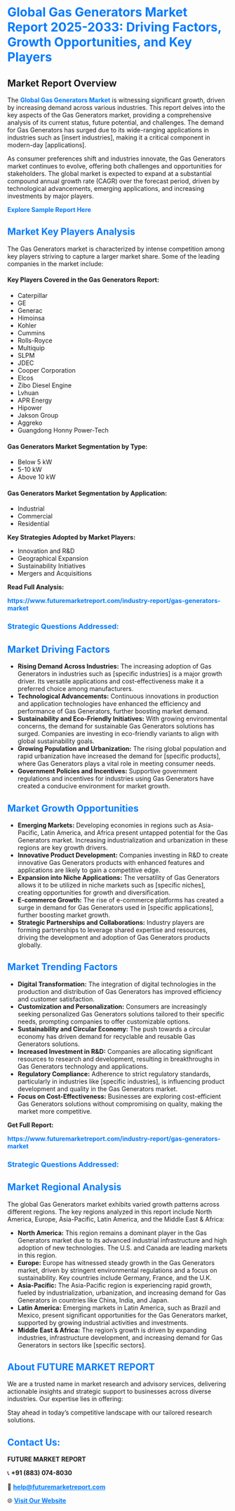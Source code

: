 <h1 style="color: #007BFF;">Global Gas Generators Market Report 2025-2033: Driving Factors, Growth Opportunities, and Key Players</h1>

<section id="overview">
<h2>Market Report Overview</h2>
<p>The <a href="https://www.futuremarketreport.com/industry-report/gas-generators-market" style="color: #007BFF; text-decoration: none;"><strong>Global Gas Generators Market</strong></a> is witnessing significant growth, driven by increasing demand across various industries. This report delves into the key aspects of the Gas Generators market, providing a comprehensive analysis of its current status, future potential, and challenges. The demand for Gas Generators has surged due to its wide-ranging applications in industries such as [insert industries], making it a critical component in modern-day [applications].</p>
<p>As consumer preferences shift and industries innovate, the Gas Generators market continues to evolve, offering both challenges and opportunities for stakeholders. The global market is expected to expand at a substantial compound annual growth rate (CAGR) over the forecast period, driven by technological advancements, emerging applications, and increasing investments by major players.</p>
</section>

<section id="overview">
<p><a href="https://www.futuremarketreport.com/request-sample/reportId=51650" style="color: #007BFF; text-decoration: none;"><strong>Explore Sample Report Here</strong></a></p>
</section>

<section id="key-players">
<h2 style="color: #007BFF;">Market Key Players Analysis</h2>
<p>The Gas Generators market is characterized by intense competition among key players striving to capture a larger market share. Some of the leading companies in the market include:</p>
<h4>Key Players Covered in the Gas Generators Report:</h4>
<ul><li>Caterpillar</li><li>GE</li><li>Generac</li><li>Himoinsa</li><li>Kohler</li><li>Cummins</li><li>Rolls-Royce</li><li>Multiquip</li><li>SLPM</li><li>JDEC</li><li>Cooper Corporation</li><li>Elcos</li><li>Zibo Diesel Engine</li><li>Lvhuan</li><li>APR Energy</li><li>Hipower</li><li>Jakson Group</li><li>Aggreko</li><li>Guangdong Honny Power-Tech</li></ul>
<h4>Gas Generators Market Segmentation by Type:</h4>
<ul><li>Below 5 kW</li><li>5-10 kW</li><li>Above 10 kW</li></ul>

<h4>Gas Generators Market Segmentation by Application:</h4>
<ul><li>Industrial</li><li>Commercial</li><li>Residential</li></ul>
<p><strong>Key Strategies Adopted by Market Players:</strong></p>
<ul>
<li>Innovation and R&D</li>
<li>Geographical Expansion</li>
<li>Sustainability Initiatives</li>
<li>Mergers and Acquisitions</li>
</ul>
</section>

<section>
<p><strong>Read Full Analysis: </strong></p><a href="https://www.futuremarketreport.com/industry-report/gas-generators-market" style="color: #007BFF; text-decoration: none;"><strong>https://www.futuremarketreport.com/industry-report/gas-generators-market</strong></a>
<h3 style="color: #007BFF;">Strategic Questions Addressed:</h3>
</section>

<section id="driving-factors">
<h2 style="color: #007BFF;">Market Driving Factors</h2>
<ul>
<li><strong>Rising Demand Across Industries:</strong> The increasing adoption of Gas Generators in industries such as [specific industries] is a major growth driver. Its versatile applications and cost-effectiveness make it a preferred choice among manufacturers.</li>
<li><strong>Technological Advancements:</strong> Continuous innovations in production and application technologies have enhanced the efficiency and performance of Gas Generators, further boosting market demand.</li>
<li><strong>Sustainability and Eco-Friendly Initiatives:</strong> With growing environmental concerns, the demand for sustainable Gas Generators solutions has surged. Companies are investing in eco-friendly variants to align with global sustainability goals.</li>
<li><strong>Growing Population and Urbanization:</strong> The rising global population and rapid urbanization have increased the demand for [specific products], where Gas Generators plays a vital role in meeting consumer needs.</li>
<li><strong>Government Policies and Incentives:</strong> Supportive government regulations and incentives for industries using Gas Generators have created a conducive environment for market growth.</li>
</ul>
</section>

<section id="growth-opportunities">
<h2 style="color: #007BFF;">Market Growth Opportunities</h2>
<ul>
<li><strong>Emerging Markets:</strong> Developing economies in regions such as Asia-Pacific, Latin America, and Africa present untapped potential for the Gas Generators market. Increasing industrialization and urbanization in these regions are key growth drivers.</li>
<li><strong>Innovative Product Development:</strong> Companies investing in R&D to create innovative Gas Generators products with enhanced features and applications are likely to gain a competitive edge.</li>
<li><strong>Expansion into Niche Applications:</strong> The versatility of Gas Generators allows it to be utilized in niche markets such as [specific niches], creating opportunities for growth and diversification.</li>
<li><strong>E-commerce Growth:</strong> The rise of e-commerce platforms has created a surge in demand for Gas Generators used in [specific applications], further boosting market growth.</li>
<li><strong>Strategic Partnerships and Collaborations:</strong> Industry players are forming partnerships to leverage shared expertise and resources, driving the development and adoption of Gas Generators products globally.</li>
</ul>
</section>

<section id="trending-factors">
<h2 style="color: #007BFF;">Market Trending Factors</h2>
<ul>
<li><strong>Digital Transformation:</strong> The integration of digital technologies in the production and distribution of Gas Generators has improved efficiency and customer satisfaction.</li>
<li><strong>Customization and Personalization:</strong> Consumers are increasingly seeking personalized Gas Generators solutions tailored to their specific needs, prompting companies to offer customizable options.</li>
<li><strong>Sustainability and Circular Economy:</strong> The push towards a circular economy has driven demand for recyclable and reusable Gas Generators solutions.</li>
<li><strong>Increased Investment in R&D:</strong> Companies are allocating significant resources to research and development, resulting in breakthroughs in Gas Generators technology and applications.</li>
<li><strong>Regulatory Compliance:</strong> Adherence to strict regulatory standards, particularly in industries like [specific industries], is influencing product development and quality in the Gas Generators market.</li>
<li><strong>Focus on Cost-Effectiveness:</strong> Businesses are exploring cost-efficient Gas Generators solutions without compromising on quality, making the market more competitive.</li>
</ul>
</section>

<section>
<p><strong>Get Full Report: </strong></p><a href="https://www.futuremarketreport.com/industry-report/gas-generators-market" style="color: #007BFF; text-decoration: none;"><strong>https://www.futuremarketreport.com/industry-report/gas-generators-market</strong></a>
<h3 style="color: #007BFF;">Strategic Questions Addressed:</h3>
</section>


<section id="regional-analysis">
<h2 style="color: #007BFF;">Market Regional Analysis</h2>
<p>The global Gas Generators market exhibits varied growth patterns across different regions. The key regions analyzed in this report include North America, Europe, Asia-Pacific, Latin America, and the Middle East & Africa:</p>
<ul>
<li><strong>North America:</strong> This region remains a dominant player in the Gas Generators market due to its advanced industrial infrastructure and high adoption of new technologies. The U.S. and Canada are leading markets in this region.</li>
<li><strong>Europe:</strong> Europe has witnessed steady growth in the Gas Generators market, driven by stringent environmental regulations and a focus on sustainability. Key countries include Germany, France, and the U.K.</li>
<li><strong>Asia-Pacific:</strong> The Asia-Pacific region is experiencing rapid growth, fueled by industrialization, urbanization, and increasing demand for Gas Generators in countries like China, India, and Japan.</li>
<li><strong>Latin America:</strong> Emerging markets in Latin America, such as Brazil and Mexico, present significant opportunities for the Gas Generators market, supported by growing industrial activities and investments.</li>
<li><strong>Middle East & Africa:</strong> The region’s growth is driven by expanding industries, infrastructure development, and increasing demand for Gas Generators in sectors like [specific sectors].</li>
</ul>
</section>

<footer>
<h2 style="color: #007BFF;">About FUTURE MARKET REPORT</h2>
<p>We are a trusted name in market research and advisory services, delivering actionable insights and strategic support to businesses across diverse industries. Our expertise lies in offering:</p>

<p>Stay ahead in today’s competitive landscape with our tailored research solutions.</p>

<h2 style="color: #007BFF;">Contact Us:</h2>
<p><strong>FUTURE MARKET REPORT</strong></p>
<p>📞 <strong>+91 (883) 074-8030</strong></p>
<p>📧 <strong><a href="mailto:help@futuremarketreport.com" style="color: #007BFF;">help@futuremarketreport.com</a></strong></p>
<p>🌐 <strong><a href="https://www.futuremarketreport.com/" style="color: #007BFF;">Visit Our Website</a></strong></p>
</footer>